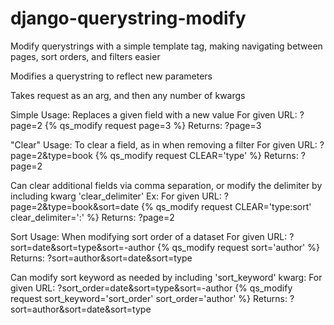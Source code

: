 # django-querystring-modify
Modify querystrings with a simple template tag, making navigating between pages, sort orders, and filters easier


Modifies a querystring to reflect new parameters

Takes request as an arg, and then any number of kwargs
    
Simple Usage: Replaces a given field with a new value
For given URL: ?page=2
{% qs_modify request page=3 %}
Returns: ?page=3

"Clear" Usage: To clear a field, as in when removing a filter
For given URL: ?page=2&type=book
{% qs_modify request CLEAR='type' %}
Returns: ?page=2

Can clear additional fields via comma separation, or modify the delimiter by including kwarg 'clear_delimiter'
Ex:
For given URL: ?page=2&type=book&sort=date
{% qs_modify request CLEAR='type:sort' clear_delimiter=':' %}
Returns: ?page=2

Sort Usage: When modifying sort order of a dataset
For given URL: ?sort=date&sort=type&sort=-author
{% qs_modify request sort='author' %}
Returns: ?sort=author&sort=date&sort=type

Can modify sort keyword as needed by including 'sort_keyword' kwarg:
For given URL: ?sort_order=date&sort=type&sort=-author
{% qs_modify request sort_keyword='sort_order' sort_order='author' %}
Returns: ?sort=author&sort=date&sort=type

